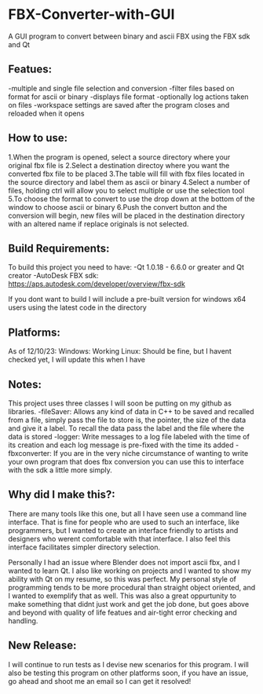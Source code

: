 # FBX-Converter-with-GUI
A GUI program to convert between binary and ascii FBX using the FBX sdk and Qt

## Featues:
-multiple and single file selection and conversion
-filter files based on format for ascii or binary
-displays file format
-optionally log actions taken on files
-workspace settings are saved after the program closes and reloaded when it opens

## How to use:
1.When the program is opened, select a source directory where your original fbx file is
2.Select a destination directoy where you want the converted fbx file to be placed
3.The table will fill with fbx files located in the source directory and label them as ascii or binary
4.Select a number of files, holding ctrl will allow you to select multiple or use the selection tool
5.To choose the format to convert to use the drop down at the bottom of the window to choose ascii or binary
6.Push the convert button and the conversion will begin, new files will be placed in the destination directory with an altered name if replace originals is not selected.

## Build Requirements:
To build this project you need to have: 
-Qt 1.0.18 - 6.6.0 or greater and Qt creator
-AutoDesk FBX sdk: https://aps.autodesk.com/developer/overview/fbx-sdk

If you dont want to build I will include a pre-built version for windows x64 users using the latest code in the directory

## Platforms:
As of 12/10/23:
Windows: Working
Linux: Should be fine, but I havent checked yet, I will update this when I have

## Notes:
This project uses three classes I will soon be putting on my github as libraries. 
-fileSaver: Allows any kind of data in C++ to be saved and recalled from a file, simply pass the file to store is, the pointer, the size of the data and give it a label. To recall the data pass the label and the file where the data is stored
-logger: Write messages to a log file labeled with the time of its creation and each log message is pre-fixed with the time its added
-fbxconverter: If you are in the very niche circumstance of wanting to write your own program that does fbx conversion you can use this to interface with the sdk a little more simply.

## Why did I make this?:
There are many tools like this one, but all I have seen use a command line
interface. That is fine for people who are used to such an interface, like
programmers, but I wanted to create an interface friendly to artists and
designers who werent comfortable with that interface. I also feel this interface 
facilitates simpler directory selection.

Personally I had an issue where Blender does not import ascii fbx, and I wanted to learn
Qt. I also like working on projects and I wanted to show my ability with Qt on my resume, so this
was perfect. My personal style of programming tends to be more procedural than straight object
oriented, and I wanted to exemplify that as well. This was also a great oppurtunity to make
something that didnt just work and get the job done, but goes above and beyond with quality of
life featues and air-tight error checking and handling.

## New Release:
I will continue to run tests as I devise new scenarios for this program. I will also be testing this program on other platforms soon, if you have an issue, go ahead and shoot me an email so I can get it resolved!
